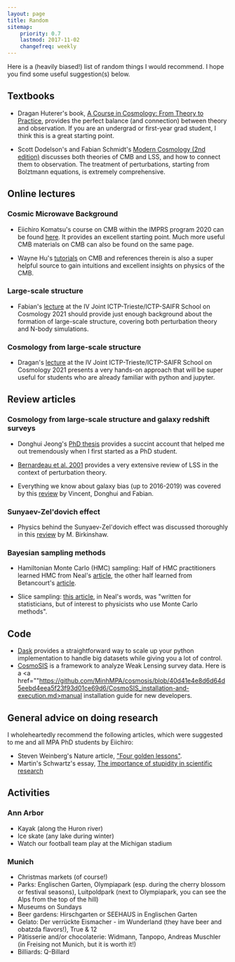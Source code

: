 ```yaml
---
layout: page
title: Random
sitemap:
    priority: 0.7
    lastmod: 2017-11-02
    changefreq: weekly
---
```


Here is a (heavily biased!) list of random things I would recommend. I hope you find some useful suggestion(s) below.

## Textbooks

- Dragan Huterer's book, <a href="https://www.cambridge.org/highereducation/books/a-course-in-cosmology/3D74B59DC8D6219D079F777DFD3FB1DE#overview">A Course in Cosmology: From Theory to Practice</a>, provides the perfect balance (and connection) between theory and observation. If you are an undergrad or first-year grad student, I think this is a great starting point.

- Scott Dodelson's and Fabian Schmidt's <a href="https://search.lib.umich.edu/catalog/record/990182621100106381">Modern Cosmology (2nd edition)</a> discusses both theories of CMB and LSS, and how to connect them to observation. The treatment of perturbations, starting from Bolztmann equations, is extremely comprehensive.

## Online lectures

### Cosmic Microwave Background

- Eiichiro Komatsu's course on CMB within the IMPRS program 2020 can be found <a href="https://wwwmpa.mpa-garching.mpg.de/~komatsu/lectures--reviews.html">here</a>. It provides an excellent starting point. Much more useful CMB materials on CMB can also be found on the same page.

- Wayne Hu's <a href="http://background.uchicago.edu/">tutorials</a> on CMB and references therein is also a super helpful source to gain intuitions and excellent insights on physics of the CMB.

### Large-scale structure

- Fabian's <a href="https://youtube.com/playlist?list=PLB0mOf556IcEu03Et4HX7fk3fjj9ZdJLC">lecture</a> at the IV Joint ICTP-Trieste/ICTP-SAIFR School on Cosmology 2021 should provide just enough background about the formation of large-scale structure, covering both perturbation theory and N-body simulations.

### Cosmology from large-scale structure

- Dragan's <a href="https://youtube.com/playlist?list=PLB0mOf556IcE_cdSNjQIKlnJ_08QwA1Mr">lecture</a> at the IV Joint ICTP-Trieste/ICTP-SAIFR School on Cosmology 2021 presents a very hands-on approach that will be super useful for students who are already familiar with python and jupyter.

## Review articles

### Cosmology from large-scale structure and galaxy redshift surveys

- Donghui Jeong's <a href="https://www.personal.psu.edu/duj13/">PhD thesis</a> provides a succint account that helped me out tremendously when I first started as a PhD student.

- <a href="https://arxiv.org/abs/astro-ph/0112551">Bernardeau et al. 2001</a> provides a very extensive review of LSS in the context of perturbation theory.

- Everything we know about galaxy bias (up to 2016-2019) was covered by this <a href="https://arxiv.org/abs/1611.09787">review</a> by Vincent, Donghui and Fabian.

### Sunyaev-Zel'dovich effect

- Physics behind the Sunyaev-Zel'dovich effect was discussed thoroughly in this <a href="https://arxiv.org/abs/astro-ph/9808050">review</a> by M. Birkinshaw.

### Bayesian sampling methods

- Hamiltonian Monte Carlo (HMC) sampling: Half of HMC practitioners learned HMC from Neal's <a href="https://arxiv.org/abs/1206.1901">article</a>, the other half learned from Betancourt's <a href="https://arxiv.org/abs/1701.02434">article</a>.

- Slice sampling: <a href="https://arxiv.org/abs/physics/0009028">this article</a>, in Neal's words, was "written for statisticians, but of interest to physicists who use Monte Carlo methods".

## Code

- <a href="https://www.dask.org/">Dask</a> provides a straightforward way to scale up your python implementation to handle big datasets while giving you a lot of control.
- <a href="https://cosmosis.readthedocs.io/en/latest/">CosmoSIS</a> is a framework to analyze Weak Lensing survey data. Here is a <a href=""https://github.com/MinhMPA/cosmosis/blob/40d41e4e8d6d64d5eebd4eea5f23f93d01ce69d6/CosmoSIS_installation-and-execution.md>manual installation guide for new developers</a>.

## General advice on doing research

I wholeheartedly recommend the following articles, which were suggested to me and all MPA PhD students by Eiichiro:

- Steven Weinberg's Nature article, <a href="https://www.nature.com/articles/426389a">"Four golden lessons"</a>.
- Martin's Schwartz's essay, <a href="https://journals.biologists.com/jcs/article/121/11/1771/30038/The-importance-of-stupidity-in-scientific-research">The importance of stupidity in scientific research</a>

## Activities

### Ann Arbor

- Kayak (along the Huron river)
- Ice skate (any lake during winter)
- Watch our football team play at the Michigan stadium

### Munich

- Christmas markets (of course!)
- Parks: Englischen Garten, Olympiapark (esp. during the cherry blossom or festival seasons), Luitpoldpark (next to Olympiapark, you can see the Alps from the top of the hill)
- Museums on Sundays
- Beer gardens: Hirschgarten or SEEHAUS in Englischen Garten
- Gelato: Der verr&uuml;ckte Eismacher - im Wunderland (they have beer and obatzda flavors!), True & 12
- P&acirc;tisserie and/or chocolaterie: Widmann, Tanpopo, Andreas Muschler (in Freising not Munich, but it is worth it!)
- Billiards: Q-Billard
